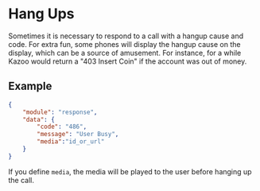 # Hang Ups

Sometimes it is necessary to respond to a call with a hangup cause and code. For extra fun, some phones will display the hangup cause on the display, which can be a source of amusement. For instance, for a while Kazoo would return a "403 Insert Coin" if the account was out of money.

## Example

```json
{
    "module": "response",
    "data": {
        "code": "486",
        "message": "User Busy",
        "media":"id_or_url"
    }
}
```

If you define `media`, the media will be played to the user before hanging up the call.
